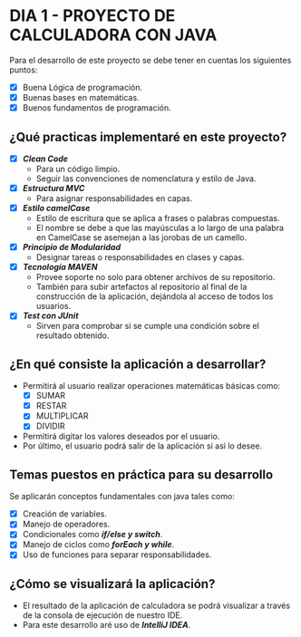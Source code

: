 # DIA 1 - PROYECTO DE CALCULADORA CON JAVA
Para el desarrollo de este proyecto se debe tener en cuentas los
siguientes puntos:
- [x] Buena Lógica de programación.
- [x] Buenas bases en matemáticas.
- [x] Buenos fundamentos de programación.

## ¿Qué practicas implementaré en este proyecto?
- [x] ***Clean Code***
  - Para un código limpio.
  - Seguir las convenciones de nomenclatura y estilo de Java.
- [x] ***Estructura MVC***
  - Para asignar responsabilidades en capas.
- [x] ***Estilo camelCase***
  - Estilo de escritura que se aplica a frases o palabras compuestas. 
  - El nombre se debe a que las mayúsculas a lo largo de una palabra 
  en CamelCase se asemejan a las jorobas de un camello.
- [x] ***Principio de Modularidad***
  - Designar tareas o responsabilidades en clases y capas.
- [x] ***Tecnología MAVEN***
  - Provee soporte no solo para obtener archivos de su repositorio.
  - También para subir artefactos al repositorio al final de la construcción
  de la aplicación, dejándola al acceso de todos los usuarios.
- [x] ***Test con JUnit***
  - Sirven para comprobar si se cumple una condición sobre el resultado obtenido.

## ¿En qué consiste la aplicación a desarrollar?
- Permitirá al usuario realizar operaciones matemáticas básicas como:
  - [x] SUMAR
  - [x] RESTAR
  - [X] MULTIPLICAR
  - [x] DIVIDIR
- Permitirá digitar los valores deseados por el usuario.
- Por último, el usuario podrá salir de la aplicación si asi lo desee.

## Temas puestos en práctica para su desarrollo
Se aplicarán conceptos fundamentales con java tales como:
- [x] Creación de variables.
- [x] Manejo de operadores.
- [x] Condicionales como ***if/else y switch***.
- [x] Manejo de ciclos como ***forEach y while***.
- [x] Uso de funciones para separar responsabilidades.

## ¿Cómo se visualizará la aplicación?
- El resultado de la aplicación de calculadora se podrá visualizar a través
de la consola de ejecución de nuestro IDE.
- Para este desarrollo aré uso 
de ***IntelliJ IDEA***.
